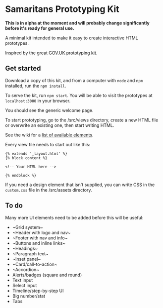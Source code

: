 Samaritans Prototyping Kit
=====================

**This is in alpha at the moment and will probably change significantly before it's ready for general use.**

A minimal kit intended to make it easy to create interactive HTML prototypes.

Inspired by the great [GOV.UK prototyping kit](https://github.com/alphagov/govuk-prototype-kit).


Get started
-----------

Download a copy of this kit, and from a computer with `node` and `npm` installed, run the `npm install`.

To serve the kit, run `npm start`. You will be able to visit the prototypes at `localhost:3000` in your browser.

You should see the generic welcome page.

To start prototyping, go to the /src/views directory, create a new HTML file or overwrite an existing one, then start writing HTML.

See the wiki for a [list of available elements](https://github.com/samaritans-digital/samaritans-prototype-kit/wiki/List-of-supported-UI-elements).

Every view file needs to start out like this:

```
{% extends '_layout.html' %}
{% block content %}

<!-- Your HTML here -->

{% endblock %}
```

If you need a design element that isn't supplied, you can write CSS in the `custom.css` file in the /src/assets directory.

To do
-----

Many more UI elements need to be added before this will be useful:

* ~Grid system~
* ~Header with logo and nav~
* ~Footer with nav and info~
* ~Buttons and inline links~
* ~Headings~
* ~Paragraph text~
* ~Inset panel~
* ~Card/call-to-action~
* ~Accordion~
* Alerts/badges (square and round)
* Text input
* Select input
* Timeline/step-by-step UI
* Big number/stat
* Tabs